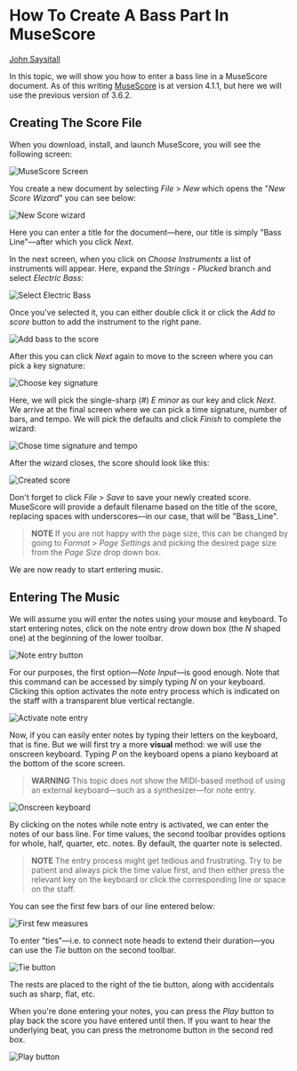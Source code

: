 # How To Create A Bass Part In MuseScore

[John Saysitall](mailto:john.saysitall@great-documents.com)

In this topic, we will show you how to enter a bass line in a MuseScore document. As of this writing [MuseScore](https://musescore.org/) is at version 4.1.1, but here we will use the previous version of 3.6.2.

## Creating The Score File

When you download, install, and launch MuseScore, you will see the following screen:

![MuseScore Screen](musescore-screen.png)

You create a new document by selecting _File_ > _New_ which opens the "_New Score Wizard_" you can see below:

![New Score wizard](new-score-wizard.png)

Here you can enter a title for the document&mdash;here, our title is simply "Bass Line"&mdash;after which you click _Next_.

In the next screen, when you click on _Choose Instruments_ a list of instruments will appear. Here, expand the _Strings - Plucked_ branch and select _Electric Bass_:

![Select Electric Bass](select-electric-bass.png)

Once you've selected it, you can either double click it or click the _Add to score_ button to add the instrument to the right pane.

![Add bass to the score](add-bass-to-score.png)

After this you can click _Next_ again to move to the screen where you can pick a key signature:

![Choose key signature](choose-key-signature.png)

Here, we will pick the single-sharp (#) _E minor_ as our key and click _Next_. We arrive at the final screen where we can pick a time signature, number of bars, and tempo. We will pick the defaults and click _Finish_ to complete the wizard:

![Chose time signature and tempo](choose-time-signature-and-tempo.png)

After the wizard closes, the score should look like this:

![Created score](created-score.png)

Don't forget to click _File_ > _Save_ to save your newly created score. MuseScore will provide a default filename based on the title of the score, replacing spaces with underscores&mdash;in our case, that will be "Bass_Line".

> __NOTE__
> If you are not happy with the page size, this can be changed by going to _Format_ > _Page Settings_ and picking the desired page size from the _Page Size_ drop down box.

We are now ready to start entering music.

## Entering The Music

We will assume you will enter the notes using your mouse and keyboard. To start entering notes, click on the note entry drow down box (the _N_ shaped one) at the beginning of the lower toolbar.

![Note entry button](note-entry-button.png)

For our purposes, the first option&mdash;_Note Input_&mdash;is good enough. Note that this command can be accessed by simply typing _N_ on your keyboard. Clicking this option activates the note entry process which is indicated on the staff with a transparent blue vertical rectangle.

![Activate note entry](activate-note-entry.png)

Now, if you can easily enter notes by typing their letters on the keyboard, that is fine. But we will first try a more __visual__ method: we will use the onscreen keyboard. Typing _P_ on the keyboard opens a piano keyboard at the bottom of the score screen.

> __WARNING__
> This topic does not show the MIDI-based method of using an external keyboard&mdash;such as a synthesizer&mdash;for note entry.

![Onscreen keyboard](onscreen-keyboard.png)

By clicking on the notes while note entry is activated, we can enter the notes of our bass line. For time values, the second toolbar provides options for whole, half, quarter, etc. notes. By default, the quarter note is selected.

> __NOTE__
> The entry process might get tedious and frustrating. Try to be patient and always pick the time value first, and then either press the relevant key on the keyboard or click the corresponding line or space on the staff.

You can see the first few bars of our line entered below:

![First few measures](first-few-measures.png)

To enter "ties"&mdash;i.e. to connect note heads to extend their duration&mdash;you can use the _Tie_ button on the second toolbar.

![Tie button](tie-button.png)

The rests are placed to the right of the tie button, along with accidentals such as sharp, flat, etc.

When you're done entering your notes, you can press the _Play_ button to play back the score you have entered until then. If you want to hear the underlying beat, you can press the metronome button in the second red box.

![Play button](play-button.png)
